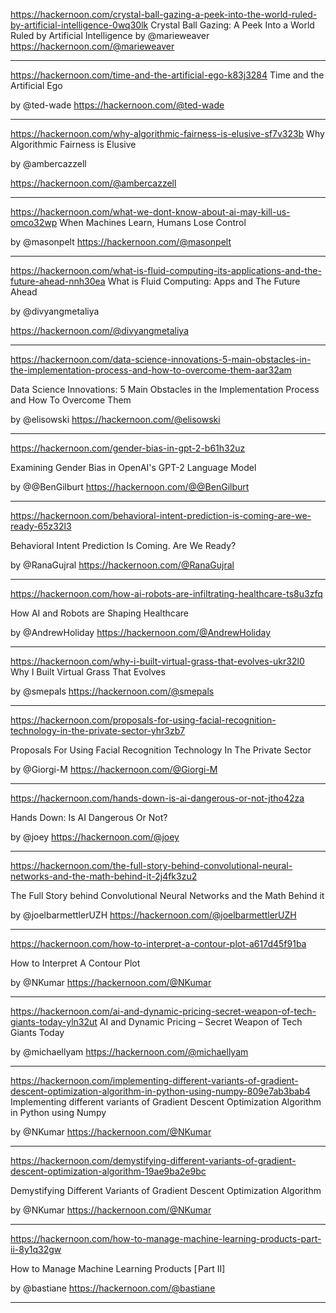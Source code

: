 https://hackernoon.com/crystal-ball-gazing-a-peek-into-the-world-ruled-by-artificial-intelligence-0wq30lk
Crystal Ball Gazing: A Peek Into a World Ruled by Artificial Intelligence
by @marieweaver
https://hackernoon.com/@marieweaver



---

https://hackernoon.com/time-and-the-artificial-ego-k83j3284
Time and the Artificial Ego

by @ted-wade
https://hackernoon.com/@ted-wade



---

https://hackernoon.com/why-algorithmic-fairness-is-elusive-sf7v323b
Why Algorithmic Fairness is Elusive

by @ambercazzell

https://hackernoon.com/@ambercazzell


---

https://hackernoon.com/what-we-dont-know-about-ai-may-kill-us-omco32wp
When Machines Learn, Humans Lose Control


by @masonpelt
https://hackernoon.com/@masonpelt


---

https://hackernoon.com/what-is-fluid-computing-its-applications-and-the-future-ahead-nnh30ea
What is Fluid Computing: Apps and The Future Ahead



by @divyangmetaliya

https://hackernoon.com/@divyangmetaliya


---

https://hackernoon.com/data-science-innovations-5-main-obstacles-in-the-implementation-process-and-how-to-overcome-them-aar32am

Data Science Innovations: 5 Main Obstacles in the Implementation Process and How To Overcome Them

by @elisowski
https://hackernoon.com/@elisowski

---

https://hackernoon.com/gender-bias-in-gpt-2-b61h32uz

Examining Gender Bias in OpenAI's GPT-2 Language Model



by @@BenGilburt
https://hackernoon.com/@@BenGilburt

---


https://hackernoon.com/behavioral-intent-prediction-is-coming-are-we-ready-65z32l3

Behavioral Intent Prediction Is Coming. Are We Ready?


by @RanaGujral
https://hackernoon.com/@RanaGujral


---

https://hackernoon.com/how-ai-robots-are-infiltrating-healthcare-ts8u3zfq

How AI and Robots are Shaping Healthcare



by @AndrewHoliday
https://hackernoon.com/@AndrewHoliday

---

https://hackernoon.com/why-i-built-virtual-grass-that-evolves-ukr32l0
Why I Built Virtual Grass That Evolves




by @smepals
https://hackernoon.com/@smepals

---


https://hackernoon.com/proposals-for-using-facial-recognition-technology-in-the-private-sector-yhr3zb7

Proposals For Using Facial Recognition Technology In The Private Sector




by @Giorgi-M
https://hackernoon.com/@Giorgi-M

---

https://hackernoon.com/hands-down-is-ai-dangerous-or-not-jtho42za

Hands Down: Is AI Dangerous Or Not?


by @joey
https://hackernoon.com/@joey


---

https://hackernoon.com/the-full-story-behind-convolutional-neural-networks-and-the-math-behind-it-2j4fk3zu2

The Full Story behind Convolutional Neural Networks and the Math Behind it


by @joelbarmettlerUZH
https://hackernoon.com/@joelbarmettlerUZH

---

https://hackernoon.com/how-to-interpret-a-contour-plot-a617d45f91ba



How to Interpret A Contour Plot


by @NKumar
https://hackernoon.com/@NKumar

---


https://hackernoon.com/ai-and-dynamic-pricing-secret-weapon-of-tech-giants-today-yln32ut
AI and Dynamic Pricing – Secret Weapon of Tech Giants Today





by @michaellyam
https://hackernoon.com/@michaellyam


---

https://hackernoon.com/implementing-different-variants-of-gradient-descent-optimization-algorithm-in-python-using-numpy-809e7ab3bab4
Implementing different variants of Gradient Descent Optimization Algorithm in Python using Numpy




by @NKumar
https://hackernoon.com/@NKumar

---

https://hackernoon.com/demystifying-different-variants-of-gradient-descent-optimization-algorithm-19ae9ba2e9bc


Demystifying Different Variants of Gradient Descent Optimization Algorithm


by @NKumar
https://hackernoon.com/@NKumar

---

https://hackernoon.com/how-to-manage-machine-learning-products-part-ii-8y1q32gw


How to Manage Machine Learning Products [ Part II]


by @bastiane
https://hackernoon.com/@bastiane







---

